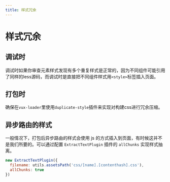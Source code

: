 ```yaml
---
title: 样式冗余
---
```


# 样式冗余

## 调试时

调试时如果你审查元素样式发现有多个重复样式是正常的，因为不同组件可能引用了同样的less源码，而调试时是直接把不同组件样式用`<style>`标签插入页面。

## 打包时

确保在`vux-loader`里使用`duplicate-style`插件来实现对构建css进行冗余压缩。

## 异步路由的样式

一般情况下，打包后异步路由的样式会使用 js 的方式插入到页面，有时候这并不是我们所要的。可以通过配置 `ExtractTextPlugin` 插件的 `allChunks` 实现样式抽离。

``` js
new ExtractTextPlugin({
  filename: utils.assetsPath('css/[name].[contenthash].css'),
  allChunks: true
})
```